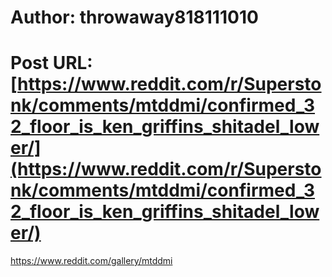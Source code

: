 # Author: throwaway818111010
# Post URL: [https://www.reddit.com/r/Superstonk/comments/mtddmi/confirmed_32_floor_is_ken_griffins_shitadel_lower/](https://www.reddit.com/r/Superstonk/comments/mtddmi/confirmed_32_floor_is_ken_griffins_shitadel_lower/)


https://www.reddit.com/gallery/mtddmi